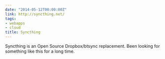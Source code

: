 ```yaml
---
date: "2014-05-12T00:00:00Z"
link: http://syncthing.net/
tags:
- webapps
- cloud
title: Syncthing
---
```

Syncthing is an Open Source Dropbox/btsync replacement. Been looking for
something like this for a long time.
